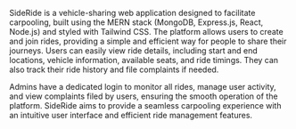 SideRide is a vehicle-sharing web application designed to facilitate carpooling, built using the MERN stack (MongoDB, Express.js, React, Node.js) and styled with Tailwind CSS. The platform allows users to create and join rides, providing a simple and efficient way for people to share their journeys. Users can easily view ride details, including start and end locations, vehicle information, available seats, and ride timings. They can also track their ride history and file complaints if needed.

Admins have a dedicated login to monitor all rides, manage user activity, and view complaints filed by users, ensuring the smooth operation of the platform. SideRide aims to provide a seamless carpooling experience with an intuitive user interface and efficient ride management features.
